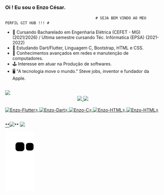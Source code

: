 ### Oi ! Eu sou o Enzo César.

                                        
                                             # SEJA BEM VINDO AO MEU PERFIL GIT HUB !!! #
                                             
- 📖 Cursando Bacharelado em Engenharia Elétrica (CEFET - MG) (2021/2026) / Ultima semestre cursando Téc. Infórmatica (EPSA) (2021-2022)
- 🌱 Estudando Dart/Flutter, Linguagem C, Bootstrap, HTML e CSS.
- 📡 Conhecimentos avançados em redes e manutenção de computadores.
- 🕹️ Interesse em atuar na Produção de softwares.
- 🖥️ "A tecnologia move o mundo." Steve jobs, inventor e fundador da Apple.

##

<div alingn = "right">
  <img height="80em" src ="https://user-images.githubusercontent.com/99221454/154864198-2fb2bd39-7ffb-406b-91a7-01d13eeb80f2.png"/>
  </div>
  
  <div align="center">
  <a href="https://github.com/enzocesarez">
  <img height="180em" src="https://github-readme-stats.vercel.app/api?username=enzocesarez&show_icons=true&theme=dark&include_all_commits=true&count_private=true"/>
  <img height="180em" src="https://github-readme-stats.vercel.app/api/top-langs/?username=enzocesarez&layout=compact&langs_count=7&theme=dark"/>
</div>
  
  
  
<div style="display: inline_block"><br>
  <img align="center" alt="Enzo-Flutter" height="30" width="40"  src="https://cdn.jsdelivr.net/gh/devicons/devicon/icons/flutter/flutter-original.svg" />>
  <img align="center" alt="Enzo-Dart" height="30" width="40"  src="https://cdn.jsdelivr.net/gh/devicons/devicon/icons/dart/dart-original.svg" />>
  <img align="center" alt="Enzo-C" height="30" width="40"  src="https://cdn.jsdelivr.net/gh/devicons/devicon/icons/c/c-original.svg" />>
  <img align="center" alt="Enzo-HTML" height="30" width="40" src="https://cdn.jsdelivr.net/gh/devicons/devicon/icons/html5/html5-original-wordmark.svg"/>>
  <img align="center" alt="Enzo-HTML" height="30" width="40" src="https://cdn.jsdelivr.net/gh/devicons/devicon/icons/bootstrap/bootstrap-original.svg"/>>
  </div>
   
  ##
  
 <div>
    **<a href="https://instagram.com/enzocesarez" target="_blank"><img src="https://img.shields.io/badge/-Instagram-%23E4405F?style=for-the-badge&logo=instagram&logoColor=white" target="_blank"></a>**
    <a href="https://www.linkedin.com/in/enzocesarengenheiro/" target="_blank"><img src="https://img.shields.io/badge/-LinkedIn-%230077B5?style=for-the-badge&logo=linkedin&logoColor=white" target="_blank"></a> 
   
   ![Snake animation](https://github.com/rafaballerini/rafaballerini/blob/output/github-contribution-grid-snake.svg)
   
  </div>
